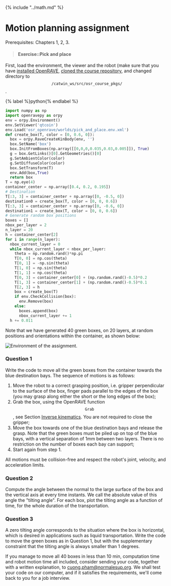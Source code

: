 {% include "../math.md" %}

# Motion planning assignment

Prerequisites: Chapters 1, 2, 3.

> #### Exercise::Pick and place
>
First, load the environment, the viewer and the robot (make sure that
you have [installed OpenRAVE](../installation/motion_planning.md),
[cloned the course repository](../installation/basic_tools.md#git), and 
changed directory to $$\texttt{~/catwin_ws/src/osr_course_pkgs/}$$.
>
{% label %}python{% endlabel %}
```python
import numpy as np
import openravepy as orpy
env = orpy.Environment()
env.SetViewer('qtcoin')
env.Load('osr_openrave/worlds/pick_and_place.env.xml')
def create_box(T, color = [0, 0.6, 0]):
  box = orpy.RaveCreateKinBody(env, '')
  box.SetName('box')
  box.InitFromBoxes(np.array([[0,0,0,0.035,0.03,0.005]]), True)
  g = box.GetLinks()[0].GetGeometries()[0]
  g.SetAmbientColor(color)
  g.SetDiffuseColor(color)
  box.SetTransform(T)
  env.Add(box,True)
  return box
T = np.eye(4)
container_center = np.array([0.4, 0.2, 0.195])
# Destination
T[:3, 3] = container_center + np.array([0, -0.5, 0])
destination0 = create_box(T, color = [0, 0, 0.6])
T[:3, 3] = container_center + np.array([0, -0.6, 0])
destination1 = create_box(T, color = [0, 0, 0.6])
# Generate random box positions
boxes = []
nbox_per_layer = 2
n_layer = 20
h = container_center[2]
for i in range(n_layer):
  nbox_current_layer = 0
  while nbox_current_layer < nbox_per_layer:
    theta = np.random.rand()*np.pi
    T[0, 0] = np.cos(theta)
    T[0, 1] = -np.sin(theta)
    T[1, 0] = np.sin(theta)
    T[1, 1] = np.cos(theta)
    T[0, 3] = container_center[0] + (np.random.rand()-0.5)*0.2
    T[1, 3] = container_center[1] + (np.random.rand()-0.5)*0.1
    T[2, 3] = h
    box = create_box(T)
    if env.CheckCollision(box):
      env.Remove(box)
    else:
      boxes.append(box)
      nbox_current_layer += 1
  h += 0.011
```
>
Note that we have generated 40 green boxes, on 20 layers, at random
positions and orientations within the container, as shown below:
>
![Environment of the assignment.](../assets/assignments/pick_and_place.png)
>
### Question 1
>
Write the code to move all the green boxes from the container towards
the blue destination bays. The sequence of motions is as follows:
>
1.  Move the robot to a correct grasping position, i.e. gripper
    perpendicular to the surface of the box, finger pads parallel to
    the edges of the box (you may grasp along either the short or the
    long edges of the box);
2.  Grab the box, using the OpenRAVE function $$\texttt{Grab}$$, see
    Section [Inverse
    kinematics](../kinematics/inverse_kinematics.md#velocity-space-ik). You are
    not required to close the gripper;
3.  Move the box towards one of the blue destination bays and release
    the grasp. Note that the green boxes must be piled up on top of
    the blue bays, with a vertical separation of 1mm between
    two layers. There is no restriction on the number of boxes each
    bay can support;
4.  Start again from step 1.
>
All motions must be collision-free and respect the robot's joint,
velocity, and acceleration limits.
>
### Question 2
>
Compute the angle between the normal to the large surface of the box
and the vertical axis at every time instants. We call the absolute
value of this angle the "tilting angle". For each box, plot the
tilting angle as a function of time, for the whole duration of the
transportation.
>
### Question 3
>
A zero tilting angle corresponds to the situation where the box is
horizontal, which is desired in applications such as liquid
transportation. Write the code to move the green boxes as in Question
1, but with the supplementary constraint that the tilting angle is
always smaller than 1 degrees.
>
If you manage to move all 40 boxes in less than 10 min, computation
time and robot motion time all included, consider sending your code,
together with a written explanation, to <cuong.pham@normalesup.org>.
We shall test your code on our computer, and if it satisfies the
requirements, we'll come back to you for a job interview.
